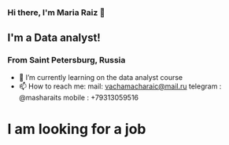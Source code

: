 ### Hi there, I'm Maria Raiz 👋
## I'm a Data analyst!
### From Saint Petersburg, Russia
- 🌱 I’m currently learning on the data analyst course
- 📫 How to reach me: mail: vachamacharaic@mail.ru
                      telegram : @masharaits
                      mobile : +79313059516
# I am looking for a job
